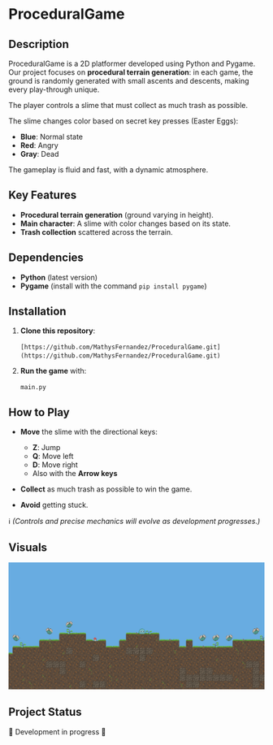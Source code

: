 # ProceduralGame


## Description

ProceduralGame is a 2D platformer developed using Python and Pygame.
Our project focuses on **procedural terrain generation**: in each game, the ground is randomly generated with small ascents and descents, making every play-through unique.

The player controls a slime that must collect as much trash as possible.

The slime changes color based on secret key presses (Easter Eggs):
* **Blue**: Normal state
* **Red**: Angry
* **Gray**: Dead

The gameplay is fluid and fast, with a dynamic atmosphere.


## Key Features

* **Procedural terrain generation** (ground varying in height).
* **Main character**: A slime with color changes based on its state.
* **Trash collection** scattered across the terrain.


## Dependencies

* **Python** (latest version)
* **Pygame** (install with the command `pip install pygame`)

## Installation

1.  **Clone this repository**:

    ```[https://github.com/MathysFernandez/ProceduralGame.git](https://github.com/MathysFernandez/ProceduralGame.git)```

2.  **Run the game** with:

    ```main.py```


## How to Play

* **Move** the slime with the directional keys:
    * **Z**: Jump
    * **Q**: Move left
    * **D**: Move right
    * Also with the **Arrow keys**

* **Collect** as much trash as possible to win the game.

* **Avoid** getting stuck.

ℹ️ *(Controls and precise mechanics will evolve as development progresses.)*


## Visuals

![Image présentation](picture/presentation.png)


## Project Status

🚧 Development in progress 🚧

